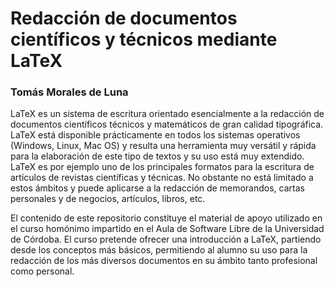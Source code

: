 # Redacción de documentos científicos y técnicos mediante LaTeX

### Tomás Morales de Luna 

LaTeX es un sistema de escritura orientado esencialmente a la redacción de documentos científicos  técnicos y matemáticos de gran calidad tipográfica. LaTeX está disponible prácticamente en todos los sistemas operativos (Windows, Linux, Mac OS) y resulta una herramienta muy versátil y rápida para la elaboración de este tipo de textos y su uso está muy extendido. LaTeX es por ejemplo uno de los principales formatos para la escritura de artículos de revistas científicas y técnicas. No obstante
no está limitado a estos ámbitos y puede aplicarse a la redacción de memorandos, cartas personales y de negocios, artículos, libros, etc.

El contenido de este repositorio constituye el material de apoyo utilizado en el curso homónimo impartido en el Aula de Software Libre de la Universidad de Córdoba. El curso pretende ofrecer una introducción a LaTeX, partiendo desde los conceptos más básicos, permitiendo al alumno su uso para la redacción de los más diversos documentos en su ámbito tanto profesional como personal. 
